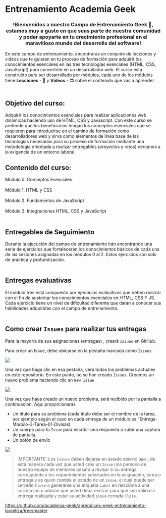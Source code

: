 # Entrenamiento Academia Geek

<h3 align="center"><strong>!Bienvenidos a nuestro Campo de Entrenamiento Geek 🤖,  estamos muy a gusto en que seas parte de nuestra comunidad y poder apoyarte en tu crecimiento profesional en el maravilloso mundo del desarrollo del software!</strong></h3>

En este campo de entrenamiento, encontraras un conjunto de lecciones y videos que te guiaran en tu proceso de formación para adquirir los conocimientos esenciales en las tres tecnologías esenciales (HTML, CSS, JavaScript) para convertirte en un desarrollador web. El curso está construido para ser desarrollado por módulos, cada uno de los módulos tiene   **Lecciones** -   📓   y    **Videos**  -   📺   sobre el contenido que vas a aprender.<br><br>

## Objetivo del curso:

Adquirir los conocimientos esenciales para realizar aplicaciones web dinámicas haciendo uso de HTML, CSS y Javascript. Con este curso se pretende que los beneficiarios tengan los conceptos esenciales que se requieren para introducirse en el camino de formación como desarrolladores web y sirva como elementos de línea base de las tecnologías necesarias para su proceso de formación mediante una metodología orientada a realizar entregables (proyectos y retos) cercanos a la exigencia de un entorno laboral.

## Contenido del curso:
Módulo 0. Conceptos Esenciales<br><br>
Módulo 1. HTML y CSS<br><br>
Módulo 2. Fundamentos de JavaScript<br><br>
Módulo 3. Integraciones HTML, CSS y JavaScript<br><br>

## Entregables de Seguimiento

Durante la ejecución del campo de entrenamiento irán encontrando una serie de ejercicios que fortalecerán los conocimientos básicos de cada una de las sesiones asignadas en los módulos 0 al 2. Estos ejercicios son solo de práctica y profundización.<br><br>

## Entregas evaluativas

El módulo tres está compuesto por ejercicios evaluativos que deben realizar con el fin de sustentar los conocimientos esenciales en HTML, CSS Y JS. Cada ejercicio tiene un nivel de dificultad diferente que daran a conocer sus habilidades adquiridas con el campo de entrenamiento.<br><br>

## Como crear `Issues` para realizar tus entregas

Para la mayoría de sus asignaciones (entregas) , creará `Issues` en GitHub.

Para crear un Issue, debe ubicarse en la pestaña marcada como `Issues`:

![](https://res.cloudinary.com/duzf4vfki/image/upload/v1628031867/ClassroomGitHub/imgIssues1_iqi3fy.png)

Una vez que haga clic en esa pestaña, verá todos los problemas actuales en este repositorio. En este punto, no se han creado `Issues`. Creemos un nuevo problema haciendo clic en `New issue`

![](https://res.cloudinary.com/duzf4vfki/image/upload/v1628032254/ClassroomGitHub/imgIssues2_nf8vzv.png)

Una vez que haya creado un nuevo problema, será recibido por la pantalla a continuación. Aquí proporcionarás
* Un título para su problema (cada título debe ser el nombre de la tarea, por ejemplo según el caso en cada entrega de un módulo es "Entrega-Modulo-3-Tarea-01-Divisas)
* Un cuerpo para tu `Issue` para escribir una respuesta o subir una captura de pantalla.
* Un botón de envío

![](https://res.cloudinary.com/duzf4vfki/image/upload/v1628032906/ClassroomGitHub/imgIssues3_tz17bn.png)


 > IMPORTANTE: Los `Issues` deben dejarse en estado abierto `Open`, de esta manera cada vez que usted crea un `Issue` una persona de nuestro equipo de mentores pasará a revisar si su entrega corresponde a los requerimientos solicitados en la asignación, tarea o entrega y es quien cambia el estado de un `Issue`, el cual puede ser cerrado `Close` o generarse una etiqueta `Label` en relacióna a una corrección o adición que usted deba realizar para que sea válida la entrega realizada y estar su actividad `Issue` cerrada `Close`.


https://github.com/academia-geek/aprendices-geek-entrenamiento-laraeliza/tree/master

 
